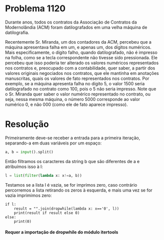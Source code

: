 # Problema 1120
Durante anos, todos os contratos da Associação de Contratos da Modernolândia
(ACM) foram datilografados em uma velha máquina de datilografia.

Recentemente Sr. Miranda, um dos contadores da ACM, percebeu que a máquina
apresentava falha em um, e apenas um, dos dígitos numéricos. Mais
especificamente, o dígito falho, quando datilografado, não é impresso na folha,
como se a tecla correspondente não tivesse sido pressionada. Ele percebeu que
isso poderia ter alterado os valores numéricos representados nos contratos e,
preocupado com a contabilidade, quer saber, a partir dos valores originais
negociados nos contratos, que ele mantinha em anotações manuscritas, quais os
valores de fato representados nos contratos. Por exemplo, se a máquina
apresenta falha no dígito 5, o valor 1500 seria datilografado no contrato como
100, pois o 5 não seria impresso. Note que o Sr. Miranda quer saber o valor
numérico representado no contrato, ou seja, nessa mesma máquina, o número 5000
corresponde ao valor numérico 0, e não 000 (como ele de fato aparece impresso).

# Resolução
Primeiramente deve-se receber a entrada para a primeira iteração, separando-a
em duas variáveis por um espaço:
```python
a, b = input().split()
```
Então filtramos os caracteres da string b que são diferentes de a e atribuímos
isso à l:
```python
l = list(filter(lambda x: x!=a, b))
```
Testamos se a lista l é vazia, se for imprimos zero, caso contrário percorremos
a lista retirando os zeros à esquerda, e mais uma vez se for vazia imprimimos
zero:
```
if l:
    result = "".join(dropwhile(lambda x: x=='0', l))
    print(result if result else 0)
else:
    print(0)
```
#### Requer a importação de dropwhile do módulo itertools
